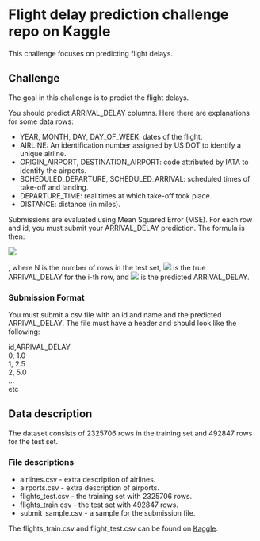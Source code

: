 #  Flight delay prediction challenge repo on Kaggle

This challenge focuses on predicting flight delays. 

## Challenge

The goal in this challenge is to predict the flight delays. 

You should predict ARRIVAL_DELAY columns. Here there are explanations for some data rows: 

*   YEAR, MONTH, DAY, DAY_OF_WEEK: dates of the flight. 
*   AIRLINE: An identification number assigned by US DOT to identify a unique airline. 
*   ORIGIN_AIRPORT, DESTINATION_AIRPORT: code attributed by IATA to identify the airports. 
*   SCHEDULED_DEPARTURE, SCHEDULED_ARRIVAL: scheduled times of take-off and landing.
*   DEPARTURE_TIME: real times at which take-off took place.
*   DISTANCE: distance (in miles).

Submissions are evaluated using Mean Squared Error (MSE). For each row and id, you must submit your ARRIVAL_DELAY prediction. The formula is then:

<img src="https://render.githubusercontent.com/render/math?math=MSE=\frac{1}{N}\Sigma_{i=0}^{N-1}({delay_i}-\hat{delay_i})^2">

, where N is the number of rows in the test set, <img src="https://render.githubusercontent.com/render/math?math={delay_i}"> is the true ARRIVAL_DELAY for the i-th row, and <img src="https://render.githubusercontent.com/render/math?math=\hat{delay_i}"> is the predicted ARRIVAL_DELAY.

### Submission Format
You must submit a csv file with an id and name and the predicted ARRIVAL_DELAY. The file must have a header and should look like the following:

id,ARRIVAL_DELAY <br>
0, 1.0 <br> 
1, 2.5 <br> 
2, 5.0 <br>
... <br>
etc

## Data description

The dataset consists of 2325706 rows in the training set and 492847 rows for the test set.

### File descriptions

*   airlines.csv - extra description of airlines.
*   airports.csv - extra description of airports.
*   flights_test.csv - the training set with 2325706 rows.
*   flights_train.csv - the test set with 492847 rows.
*   submit_sample.csv - a sample for the submission file.

The flights_train.csv and flight_test.csv can be found on [Kaggle](https://www.kaggle.com/c/flight-delays-prediction-challeng2021/data). 
